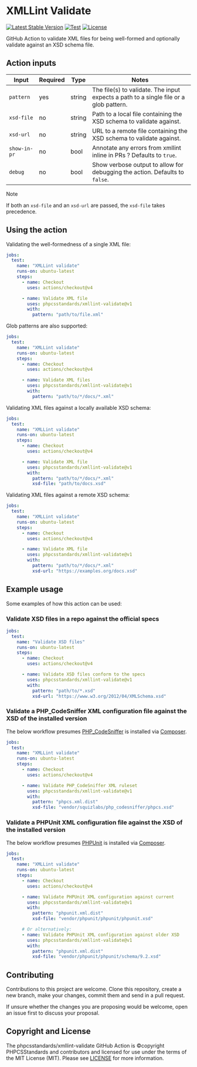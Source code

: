 # XMLLint Validate

<div aria-hidden="true">

[![Latest Stable Version](https://img.shields.io/github/v/release/PHPCSStandards/xmllint-validate?label=Stable)](https://github.com/PHPCSStandards/xmllint-validate/releases)
[![Test](https://github.com/PHPCSStandards/xmllint-validate/actions/workflows/test.yml/badge.svg?branch=develop)](https://github.com/PHPCSStandards/xmllint-validate/actions/workflows/test.yml)
[![License](https://img.shields.io/github/license/PHPCSStandards/xmllint-validate)](https://github.com/PHPCSStandards/xmllint-validate/blob/develop/LICENSE)

</div>

GitHub Action to validate XML files for being well-formed and optionally validate against an XSD schema file.


## Action inputs

| Input        | Required | Type   | Notes                                                                                 |
|--------------|----------|--------|---------------------------------------------------------------------------------------|
| `pattern`    | yes      | string | The file(s) to validate. The input expects a path to a single file or a glob pattern. |
| `xsd-file`   | no       | string | Path to a local file containing the XSD schema to validate against.                   |
| `xsd-url`    | no       | string | URL to a remote file containing the XSD schema to validate against.                   |
| `show-in-pr` | no       | bool   | Annotate any errors from xmllint inline in PRs ? Defaults to `true`.                  |
| `debug`      | no       | bool   | Show verbose output to allow for debugging the action. Defaults to `false`.           |

> [!NOTE]
> If both an `xsd-file` and an `xsd-url` are passed, the `xsd-file` takes precedence.

## Using the action

Validating the well-formedness of a single XML file:
```yaml
jobs:
  test:
    name: "XMLLint validate"
    runs-on: ubuntu-latest
    steps:
      - name: Checkout
        uses: actions/checkout@v4

      - name: Validate XML file
        uses: phpcsstandards/xmllint-validate@v1
        with:
          pattern: "path/to/file.xml"
```

Glob patterns are also supported:
```yaml
jobs:
  test:
    name: "XMLLint validate"
    runs-on: ubuntu-latest
    steps:
      - name: Checkout
        uses: actions/checkout@v4

      - name: Validate XML files
        uses: phpcsstandards/xmllint-validate@v1
        with:
          pattern: "path/to/*/docs/*.xml"
```

Validating XML files against a locally available XSD schema:
```yaml
jobs:
  test:
    name: "XMLLint validate"
    runs-on: ubuntu-latest
    steps:
      - name: Checkout
        uses: actions/checkout@v4

      - name: Validate XML file
        uses: phpcsstandards/xmllint-validate@v1
        with:
          pattern: "path/to/*/docs/*.xml"
          xsd-file: "path/to/docs.xsd"
```

Validating XML files against a remote XSD schema:
```yaml
jobs:
  test:
    name: "XMLLint validate"
    runs-on: ubuntu-latest
    steps:
      - name: Checkout
        uses: actions/checkout@v4

      - name: Validate XML file
        uses: phpcsstandards/xmllint-validate@v1
        with:
          pattern: "path/to/*/docs/*.xml"
          xsd-url: "https://examples.org/docs.xsd"
```

## Example usage

Some examples of how this action can be used:

### Validate XSD files in a repo against the official specs

```yaml
jobs:
  test:
    name: "Validate XSD files"
    runs-on: ubuntu-latest
    steps:
      - name: Checkout
        uses: actions/checkout@v4

      - name: Validate XSD files conform to the specs
        uses: phpcsstandards/xmllint-validate@v1
        with:
          pattern: "path/to/*.xsd"
          xsd-url: "https://www.w3.org/2012/04/XMLSchema.xsd"
```

### Validate a PHP_CodeSniffer XML configuration file against the XSD of the installed version

The below workflow presumes [PHP_CodeSniffer] is installed via [Composer].

```yaml
jobs:
  test:
    name: "XMLLint validate"
    runs-on: ubuntu-latest
    steps:
      - name: Checkout
        uses: actions/checkout@v4

      - name: Validate PHP_CodeSniffer XML ruleset
        uses: phpcsstandards/xmllint-validate@v1
        with:
          pattern: "phpcs.xml.dist"
          xsd-file: "vendor/squizlabs/php_codesniffer/phpcs.xsd"
```

### Validate a PHPUnit XML configuration file against the XSD of the installed version

The below workflow presumes [PHPUnit] is installed via [Composer].

```yaml
jobs:
  test:
    name: "XMLLint validate"
    runs-on: ubuntu-latest
    steps:
      - name: Checkout
        uses: actions/checkout@v4

      - name: Validate PHPUnit XML configuration against current
        uses: phpcsstandards/xmllint-validate@v1
        with:
          pattern: "phpunit.xml.dist"
          xsd-file: "vendor/phpunit/phpunit/phpunit.xsd"

      # Or alternatively:
      - name: Validate PHPUnit XML configuration against older XSD
        uses: phpcsstandards/xmllint-validate@v1
        with:
          pattern: "phpunit.xml.dist"
          xsd-file: "vendor/phpunit/phpunit/schema/9.2.xsd"
```


## Contributing

Contributions to this project are welcome. Clone this repository, create a new branch, make your changes, commit them and send in a pull request.

If unsure whether the changes you are proposing would be welcome, open an issue first to discuss your proposal.


## Copyright and License

The phpcsstandards/xmllint-validate GitHub Action is ©copyright PHPCSStandards and contributors and licensed for use under the terms of the MIT License (MIT).
Please see [LICENSE](LICENSE) for more information.


[Composer]:        https://getcomposer.org
[PHPUnit]:         https://phpunit.de/index.html
[PHP_CodeSniffer]: https://github.com/PHPCSStandards/PHP_CodeSniffer
